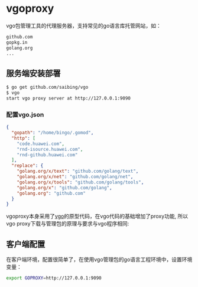 # vgoproxy

vgo包管理工具的代理服务器，支持常见的go语言库托管网站，如：

```bash
github.com
gopkg.in
golang.org
...
```

## 服务端安装部署

```bash
$ go get github.com/saibing/vgo
$ vgo
start vgo proxy server at http://127.0.0.1:9090
```

### 配置vgo.json

```json
{
  "gopath": "/home/bingo/.gomod",
  "http": [
    "code.huawei.com",
    "rnd-isource.huawei.com",
    "rnd-github.huawei.com"
  ],
  "replace": {
    "golang.org/x/text": "github.com/golang/text",
    "golang.org/x/net": "github.com/golang/net",
    "golang.org/x/tools": "github.com/golang/tools",
    "golang.org/x": "github.com/golang",
    "golang.org": "github.com"
  }
}
```

vgoproxy本身采用了[vgo](https://github.com/golang/vgo)的原型代码，在vgo代码的基础增加了proxy功能, 所以vgo proxy下载与管理包的原理与要求与vgo程序相同:


## 客户端配置

在客户端环境，配置很简单了，在使用vgo管理包的go语言工程环境中，设置环境变量：

```bash
export GOPROXY=http://127.0.0.1:9090
```
